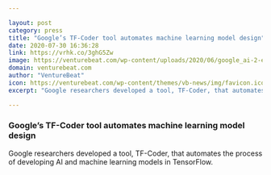 ```yaml
---

layout: post
category: press
title: "Google’s TF-Coder tool automates machine learning model design"
date: 2020-07-30 16:36:28
link: https://vrhk.co/3ghG5Zw
image: https://venturebeat.com/wp-content/uploads/2020/06/google_ai-2-e1572035641146.jpg?w=1200&strip=all
domain: venturebeat.com
author: "VentureBeat"
icon: https://venturebeat.com/wp-content/themes/vb-news/img/favicon.ico
excerpt: "Google researchers developed a tool, TF-Coder, that automates the process of developing AI and machine learning models in TensorFlow."

---
```


### Google’s TF-Coder tool automates machine learning model design

Google researchers developed a tool, TF-Coder, that automates the process of developing AI and machine learning models in TensorFlow.